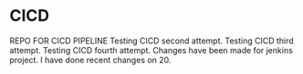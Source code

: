 # CICD
REPO FOR CICD PIPELINE
Testing CICD second attempt.
Testing CICD third attempt.
Testing CICD fourth attempt.
Changes have been made for jenkins project.
I have done recent changes on 20.
